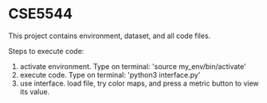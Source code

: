 # CSE5544

This project contains environment, dataset, and all code files. 

Steps to execute code:
1) activate environment. Type on terminal: 'source my_env/bin/activate'
2) execute code. Type on terminal: 'python3 interface.py'
3) use interface. load file, try color maps, and press a metric button to view its value. 

